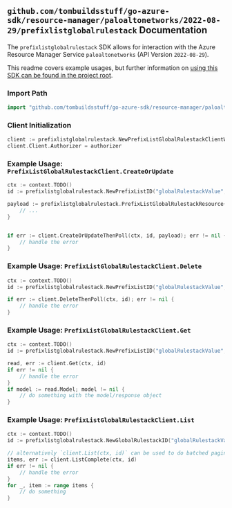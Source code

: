 
## `github.com/tombuildsstuff/go-azure-sdk/resource-manager/paloaltonetworks/2022-08-29/prefixlistglobalrulestack` Documentation

The `prefixlistglobalrulestack` SDK allows for interaction with the Azure Resource Manager Service `paloaltonetworks` (API Version `2022-08-29`).

This readme covers example usages, but further information on [using this SDK can be found in the project root](https://github.com/tombuildsstuff/go-azure-sdk/tree/main/docs).

### Import Path

```go
import "github.com/tombuildsstuff/go-azure-sdk/resource-manager/paloaltonetworks/2022-08-29/prefixlistglobalrulestack"
```


### Client Initialization

```go
client := prefixlistglobalrulestack.NewPrefixListGlobalRulestackClientWithBaseURI("https://management.azure.com")
client.Client.Authorizer = authorizer
```


### Example Usage: `PrefixListGlobalRulestackClient.CreateOrUpdate`

```go
ctx := context.TODO()
id := prefixlistglobalrulestack.NewPrefixListID("globalRulestackValue", "prefixListValue")

payload := prefixlistglobalrulestack.PrefixListGlobalRulestackResource{
	// ...
}


if err := client.CreateOrUpdateThenPoll(ctx, id, payload); err != nil {
	// handle the error
}
```


### Example Usage: `PrefixListGlobalRulestackClient.Delete`

```go
ctx := context.TODO()
id := prefixlistglobalrulestack.NewPrefixListID("globalRulestackValue", "prefixListValue")

if err := client.DeleteThenPoll(ctx, id); err != nil {
	// handle the error
}
```


### Example Usage: `PrefixListGlobalRulestackClient.Get`

```go
ctx := context.TODO()
id := prefixlistglobalrulestack.NewPrefixListID("globalRulestackValue", "prefixListValue")

read, err := client.Get(ctx, id)
if err != nil {
	// handle the error
}
if model := read.Model; model != nil {
	// do something with the model/response object
}
```


### Example Usage: `PrefixListGlobalRulestackClient.List`

```go
ctx := context.TODO()
id := prefixlistglobalrulestack.NewGlobalRulestackID("globalRulestackValue")

// alternatively `client.List(ctx, id)` can be used to do batched pagination
items, err := client.ListComplete(ctx, id)
if err != nil {
	// handle the error
}
for _, item := range items {
	// do something
}
```
